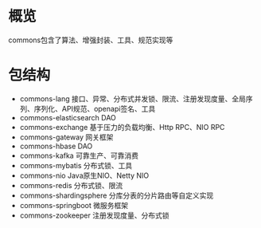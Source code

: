 # 概览

commons包含了算法、增强封装、工具、规范实现等

# 包结构

* commons-lang 接口、异常、分布式并发锁、限流、注册发现度量、全局序列、序列化、API规范、openapi签名、工具
* commons-elasticsearch DAO
* commons-exchange 基于压力的负载均衡、Http RPC、NIO RPC
* commons-gateway 网关框架
* commons-hbase DAO
* commons-kafka 可靠生产、可靠消费
* commons-mybatis 分布式锁、工具
* commons-nio Java原生NIO、Netty NIO
* commons-redis 分布式锁、限流
* commons-shardingsphere 分库分表的分片路由等自定义实现
* commons-springboot 微服务框架
* commons-zookeeper 注册发现度量、分布式锁
